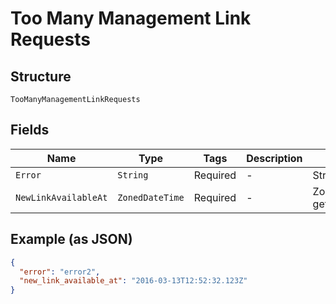 
# Too Many Management Link Requests

## Structure

`TooManyManagementLinkRequests`

## Fields

| Name | Type | Tags | Description | Getter | Setter |
|  --- | --- | --- | --- | --- | --- |
| `Error` | `String` | Required | - | String getError() | setError(String error) |
| `NewLinkAvailableAt` | `ZonedDateTime` | Required | - | ZonedDateTime getNewLinkAvailableAt() | setNewLinkAvailableAt(ZonedDateTime newLinkAvailableAt) |

## Example (as JSON)

```json
{
  "error": "error2",
  "new_link_available_at": "2016-03-13T12:52:32.123Z"
}
```

